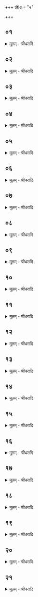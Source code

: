 +++
title = "२"

+++


## ०१
<details><summary>मूलम् - श्रीधरादि</summary>

अ᳘प वा᳘ ऽएत᳘स्मात्॥  
(त्ते᳘) ते᳘ज ऽइन्द्रिय᳘म्वी᳘र्य्यङ्क्रामति यᳫँ᳭ सो᳘मो ऽतिप᳘वत ऽऊर्ध्वम्वा᳘ ऽवाञ्चम्वा॥
</details>

## ०२
<details><summary>मूलम् - श्रीधरादि</summary>

त᳘दाहुः॥ 
(र᳘) अ᳘न्नम्वा᳘ ऽएत᳘द्ब्राह्मण᳘स्य यत्सो᳘मो[[!!]] न वै सो᳘मेन ब्राह्मणः᳘ सोमवामी स यो वा ऽअ᳘लम्भू᳘त्यै सम्भू᳘तिन्न᳘ प्राप्नो᳘ति यो वा᳘ ऽलम्पशु᳘भ्यः स᳘न्पशून्न᳘ विन्द᳘ते स᳘ सोमवामी᳘ पश᳘वो हि सो᳘म ऽइ᳘ति॥
</details>

## ०३
<details><summary>मूलम् - श्रीधरादि</summary>

स᳘ ऽएत᳘माश्विन᳘न्धूम्रमा᳘लभेत॥  
सारस्वत᳘म्मेष᳘मैन्द्र᳘मृषभ᳘मश्वि᳘नौ वै᳘ देवा᳘नाम्भिष᳘जौ ता᳘भ्यामे᳘वैनम्भिषज्यति स᳘रस्वती भेषजन्त᳘यै᳘वास्मै भेषज᳘ङ्करोती᳘न्द्र ऽइन्द्रिय᳘म्वी᳘र्य्यन्ते᳘नै᳘वास्मिन्निन्द्रिय᳘म्वी᳘र्य्यन्दधाति॥
</details>

## ०४
<details><summary>मूलम् - श्रीधरादि</summary>

च᳘क्षुर्व्वा᳘ अश्वि᳘नौ ते᳘जः॥  
(जो) य᳘दाश्विनो भ᳘वति च᳘क्षुरे᳘वास्मिंस्तत्ते᳘जो दधात्य᳘थो श्रो᳘त्रᳫँ᳭ समानᳫँ᳭ हि च᳘क्षुश्च श्रो᳘त्रञ्च॥
</details>

## ०५
<details><summary>मूलम् - श्रीधरादि</summary>

प्राणः स᳘रस्वती व्वी᳘र्य्यम्॥  
य᳘त्सारस्वतो भ᳘वति प्राण᳘मे᳘वास्मिंस्त᳘द्वी᳘र्य्यन्दधात्य᳘थो ऽअपान᳘ᳫँ᳘[[!!]] समानᳫँ᳭ हि᳘ प्राण᳘श्चापान᳘श्च॥ (अर्द्धःप्रपाठकः)॥
</details>

## ०६
<details><summary>मूलम् - श्रीधरादि</summary>

व्वागि᳘न्द्रो ब᳘लम्॥  
य᳘दैन्द्रो भ᳘वति व्वा᳘चमे᳘वास्मिंस्तद्ब᳘लन्दधात्य᳘थो म᳘नः समानᳫँ᳭ हि व्वा᳘क्च म᳘नश्च॥
</details>

## ०७
<details><summary>मूलम् - श्रीधरादि</summary>

(श्चा) आश्विनी᳘रजाः᳘॥  
सारस्वतीर᳘वीरैन्द्रीर्ग्गा᳘व ऽइ᳘त्याहुर्य्य᳘देते᳘ पश᳘व ऽआलभ्य᳘न्त ऽएता᳘भिरेव᳘ देव᳘ताभिरेता᳘न्पशून᳘वरुन्धे॥
</details>

## ०८
<details><summary>मूलम् - श्रीधरादि</summary>

व्व᳘डवा᳘ ऽनु शिशुर्भवति॥  
य᳘श ऽएवै᳘कशफम᳘वरुन्ध ऽआरण्या᳘नाम्पशूनां लो᳘मानि भवन्त्यारण्या᳘नाम्पशूनाम᳘वरुद्ध्यै व्वृकलोमा᳘नि भवन्त्यो᳘ज ऽएव᳘ जूति᳘मारण्या᳘नाम्पशूनाम᳘वरुन्धे व्व्याघ्रलोमा᳘नि भवन्ति मन्यु᳘मेव᳘ राज्य᳘मारण्या᳘नाम्पशूनाम᳘वरुन्धे सिᳫँ᳭हलोमा᳘नि भवन्ति स᳘ह ऽए᳘वेशा᳘मारण्या᳘नाम्पशूनाम᳘वरुन्धे॥
</details>

## ०९
<details><summary>मूलम् - श्रीधरादि</summary>

व्व्रीह᳘यश्च श्यामा᳘काश्च भ᳘वन्ति॥  
गोधू᳘माश्च कु᳘वलानि चोपवा᳘काश्च ब᳘दराणि च य᳘वाश्च कर्क्क᳘न्धूनि श᳘ष्पाणि च तो᳘क्मानि चोभ᳘यमेव᳘ ग्राम्यञ्चा᳘न्नमारण्यञ्चा᳘वरुन्धे᳘ ऽथो ऽउभ᳘येनैवा᳘न्नेन यथा रूप᳘मिन्द्रिय᳘म्वी᳘र्य्यमात्म᳘न्द्धत्ते॥
</details>

## १०
<details><summary>मूलम् - श्रीधरादि</summary>

सी᳘सेन श᳘ष्पाणि क्रीणाति॥  
(त्यू᳘) ऊ᳘र्ण्णाभिस्तो᳘क्मानि सू᳘त्रैर्व्व्रीही᳘नुभ᳘योर्व्वा᳘ ऽएत᳘द्रूपम᳘यसश्च हि᳘रण्यस्य च यत्सी᳘समुभ᳘यᳫँ᳭ सौत्रामणी᳘ष्टिश्च पशुबन्ध᳘श्चोभ᳘यस्या᳘वरुद्ध्यै॥
</details>

## ११
<details><summary>मूलम् - श्रीधरादि</summary>

(द्ध्या ऽऊ) ऊर्ण्णासूत्रे᳘ण क्रीणाति॥  
तद्वा᳘ ऽएत᳘त्स्त्रीणाङ्क᳘र्म्म य᳘दूर्ण्णासूत्रं क᳘र्म्म वा᳘ ऽइन्द्रिय᳘म्वी᳘र्य्यं त᳘देतदुत्सन्नᳫँ᳭ स्त्री᳘षु तद्य᳘दे᳘वेन्द्रिय᳘म्वी᳘र्य्यमु᳘त्सन्नᳫँ᳭ स्त्री᳘षु त᳘देवा᳘वरुन्धे॥
</details>

## १२
<details><summary>मूलम् - श्रीधरादि</summary>

त᳘द्धैत᳘द᳘न्ये ऽध्वर्य्य᳘वः॥  
सी᳘सेन क्लीबाच्छ᳘ष्पाणि क्रीणन्ति तत्तदि᳘ति न वा᳘ ऽएष स्त्री न पु᳘मान्य᳘त्क्लीबो ने᳘ष्टिर्न्न᳘ पशुबन्धः᳘ सौत्रामणी᳘ति व्व᳘दन्तस्त᳘दु त᳘था न᳘ कुर्य्यादुभ᳘यम्वै᳘ सौत्रामणी᳘ष्टिश्च पशुबन्ध᳘श्च᳘ व्व्यृद्धमु वा᳘ ऽएत᳘न्मनु᳘ष्येषु य᳘त्क्लीबो᳘ यज्ञमुख᳘ ऽएव ते᳘ यज्ञ᳘स्य᳘ व्व्यृद्धिन्दधति ये त᳘था कुर्व्व᳘न्ति सोमविक्रयि᳘ण ऽएव᳘ क्रीणीयात्सो᳘मो वै᳘ सौत्रामणी᳘ यज्ञमुख᳘ ऽएव त᳘त्सोमरूप᳘ङ्करोति यज्ञ᳘स्य स᳘मृद्ध्यै॥
</details>

## १३
<details><summary>मूलम् - श्रीधरादि</summary>

शता᳘तृष्णा कुम्भी᳘ भवति॥  
बहु᳘धेव हि स व्व्य᳘स्रवद᳘थो शतो᳘न्मानो वै᳘ यज्ञो᳘ यज्ञ᳘मेवा᳘वरुन्द्धे स᳘तम्भवति स᳘देवा᳘वरुन्धे च᳘प्पम्भवत्यन्ना᳘द्यस्यैवा᳘वरुद्ध्यै पवित्र᳘म्भवति पुन᳘न्ति᳘ ह्येनम्वा᳘लो भवति पाप्म᳘नो व्व्या᳘वृत्त्यै सुव᳘र्ण्णᳫँ᳭ हि᳘रण्यं भवति रूप᳘स्यैवा᳘वरुद्ध्यै शत᳘मानं भवति शता᳘युर्व्वै पु᳘रुषः शते᳘न्द्रिय ऽआ᳘युरे᳘वेन्द्रिय᳘म्वी᳘र्य्यमात्म᳘न्द्धत्ते॥
</details>

## १४
<details><summary>मूलम् - श्रीधरादि</summary>

(त्त ऽआ᳘) आ᳘श्वत्थम्पा᳘त्रं भवति॥  
(त्य᳘) अ᳘पचितिमेवा᳘वरुन्द्ध ऽऔ᳘दुम्बरं भवत्यूर्ज्जमेवा᳘वरुन्द्धे नैयग्रो᳘धम्भवति स्वधा᳘मेवा᳘वरुन्द्धे स्था᳘ल्यो भवन्ति प्पृथिव्या᳘ ऽए᳘वान्ना᳘द्यम᳘वरुन्द्धे॥
</details>

## १५
<details><summary>मूलम् - श्रीधरादि</summary>

पा᳘लाशान्युपशया᳘नि भवन्ति॥  
ब्र᳘ह्म वै᳘ पलाशो ब्र᳘ह्मणैव᳘ स्वर्ग्गं᳘ लोकं᳘ जयत्यपाष्ठिह᳘स्य प᳘त्रे भवतस्त्वि᳘षिमेव᳘ राज्यम्व᳘यसाम᳘वरुन्धे ष᳘ट्त्रिᳫँ᳭शदेता᳘नि भवन्ति ष᳘ट्त्रिᳫँ᳭शदक्षरा वै᳘ बृहती बा᳘र्हताः पश᳘वो बृह᳘त्यै᳘वास्मै पशून᳘वरुन्धे॥
</details>

## १६
<details><summary>मूलम् - श्रीधरादि</summary>

त᳘दाहुः॥ 
(र) अन्यदेव᳘त्याः पश᳘वो भ᳘वन्त्यन्यदेव᳘त्याः पुरोडा᳘शा व्वि᳘लोमैत᳘त्क्रियते कथ᳘मेतत्स᳘लोम भवती᳘त्यैन्द्रः᳘ पशूना᳘मुत्तमो भ᳘वत्यैन्द्रः᳘ पुरोडा᳘शानां प्रथम᳘ ऽइन्द्रियम्वै᳘ व्वी᳘र्य्यमि᳘न्द्र ऽइन्द्रिये᳘णै᳘वास्मा ऽइन्द्रिय᳘व्वी᳘र्य्यᳫँ᳭ स᳘न्दधातीन्द्रिये᳘णेन्द्रिय᳘म्वी᳘र्य्यम᳘वरुन्धे॥
</details>

## १७
<details><summary>मूलम् - श्रीधरादि</summary>

सावित्रः᳘ पुरोडा᳘शो भवति॥  
सवितृप्रसूत᳘तायै व्वारुणो᳘ भवति व्व᳘रुणो वा᳘ ऽएत᳘ङ्गृह्णाति यः᳘ पाप्म᳘ना गृहीतो भ᳘वति व्व᳘रुणेनै᳘वैनम्वरु᳘ण्यान्मुञ्चत्य᳘न्त्यो भवत्यन्तत᳘ ऽए᳘वैनम्वरुणपाशात्प्र᳘मुञ्चति॥
</details>

## १८
<details><summary>मूलम् - श्रीधरादि</summary>

(त्ये᳘) ए᳘कादशकपाल ऽऐन्द्रो᳘ भवति॥  
(त्ये) ए᳘कादशाक्षरा वै᳘ त्रिष्टु᳘बिन्द्रिय᳘मु वै᳘ व्वी᳘र्य्यं त्रिष्टु᳘बिन्द्रिय᳘स्यैव᳘ व्वी᳘र्य्यस्या᳘वरुद्ध्यै॥
</details>

## १९
<details><summary>मूलम् - श्रीधरादि</summary>

द्वा᳘दशकपालः सावित्रो᳘ भवति॥  
द्वा᳘दश वै मा᳘साः सम्वत्सर᳘स्य सम्वत्सरम्वा᳘ ऽअन्ना᳘द्यमन्वा᳘यत्तᳫँ᳭ सम्वत्सरा᳘दे᳘वास्मा ऽअन्ना᳘द्यम᳘वरुन्धे॥
</details>

## २०
<details><summary>मूलम् - श्रीधरादि</summary>

द᳘शकपालो व्वारुणो᳘ भवति॥  
द᳘शाक्षरा वै᳘ व्विराड᳘न्नं व्विराड्व᳘रुणो᳘ ऽन्नपतिर्व्वरुणेनै᳘वास्मा ऽअ᳘न्नम᳘वरुन्धे मध्यत᳘ ऽएतैः᳘ पुरोडा᳘शैः प्प्र᳘चरति म᳘ध्यम्वा᳘ ऽएते᳘षां यो᳘निः स्वा᳘दे᳘वैनान्यो᳘नेः प्र᳘जनयति॥
</details>

## २१
<details><summary>मूलम् - श्रीधरादि</summary>

व्व᳘डवा᳘ ऽनुशिशुर्द्द᳘क्षिणा भवति॥  
(त्यु) उभ᳘यम्वा᳘ ऽएषा᳘ जनयत्य᳘श्वञ्चाश्वतर᳘ञ्चोभ᳘यᳫँ᳭ सौत्रामणी᳘ष्टिश्च पशुबन्ध᳘श्चौभ᳘यस्यैवा᳘वरुद्ध्यै॥
</details>